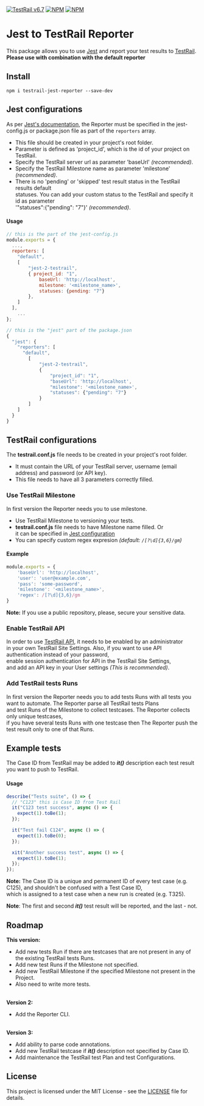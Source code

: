 [![TestRail v6.7](https://img.shields.io/badge/TestRail%20API-v2-green.svg)](http://docs.gurock.com/testrail-api2/start) [![NPM](https://img.shields.io/npm/l/testrail-jest-reporter)](https://github.com/AntonChaukin/testrail-jest-reporter/blob/main/LICENSE) [![NPM](https://img.shields.io/node/v/testrail-jest-reporter)](https://github.com/AntonChaukin/testrail-jest-reporter/blob/main/package.json)


# Jest to TestRail Reporter
This package allows you to use [Jest](https://jestjs.io/) and report  your test results to [TestRail](http://www.gurock.com/testrail/).
<br>**Please use with combination with the default reporter**

## Install

```code
npm i testrail-jest-reporter --save-dev
```

## Jest configurations

As per [Jest's documentation](https://facebook.github.io/jest/docs/en/configuration.html#reporters-array-modulename-modulename-options), 
the Reporter must be specified in the jest-config.js or package.json file as part of the `reporters` array.
 - This file should be created in your project's root folder.
 - Parameter is defined as 'project_id', which is the id of your project on TestRail.
 - Specify the TestRail server url as parameter 'baseUrl' _(recommended)_.
 - Specify the TestRail Milestone name as parameter 'milestone' _(recommended)_.
 - There is no 'pending' or 'skipped' test result status in the TestRail results default <br>statuses. 
 You can add your custom status to the TestRail and specify it id as parameter 
 <br>'"statuses":{"pending": "7"}' _(recommended)_.
#### Usage
```javascript
// this is the part of the jest-config.js
module.exports = {
  ...,
  reporters: [
    "default",
    [
        "jest-2-testrail", 
        { project_id: "1", 
            baseUrl: 'http://localhost', 
            milestone: '<milestone_name>',
            statuses: {pending: "7"}
        },
    ]
  ], 
    ...
};
```
```js
// this is the "jest" part of the package.json
{
  "jest": {
    "reporters": [
      "default",
        [
            "jest-2-testrail",
            { 
                "project_id": "1",
                "baseUrl": 'http://localhost',
                "milestone": '<milestone_name>',
                "statuses": {"pending": "7"}
            }
        ]
    ]
  }
}
```

## TestRail configurations

The **testrail.conf.js** file needs to be created in your project's root folder.
 - It must contain the URL of your TestRail server, username (email address) and password (or API key).
 - This file needs to have all 3 parameters correctly filled.
### Use TestRail Milestone
In first version the Reporter needs you to use milestone.
 - Use TestRail Milestone to versioning your tests.
 - **testrail.conf.js** file needs to have Milestone name filled. Or <br>it can be specified in
[Jest configuration](https://github.com/AntonChaukin/testrail-jest-reporter#jest-configurations)
 - You can specify custom regex expresion _(default: `/[?\d]{3,6}/gm`)_
#### Example
```js
module.exports = {
    'baseUrl': 'http://localhost',
    'user': 'user@example.com',
    'pass': 'some-password',
    'milestone': '<milestone_name>',
    'regex': /[?\d]{3,6}/gm
}
```
**Note:** If you use a public repository, please, secure your sensitive data.
### Enable TestRail API
In order to use [TestRail API](http://docs.gurock.com/testrail-api2/start), it needs to be enabled by an administrator
<br>in your own TestRail Site Settings.
Also, if you want to use API authentication instead of your password,
<br>enable session authentication for API in the TestRail Site Settings,
<br>and add an API key in your User settings _(This is recommended)_.
### Add TestRail tests Runs
In first version the Reporter needs you to add tests Runs with all tests you want to automate.
The Reporter parse all TestRail tests Plans
<br>and test Runs of the Milestone to collect testcases.
The Reporter collects only unique testcases,
<br>if you have several tests Runs with one testcase
then The Reporter push the test result only to one of that Runs.

## Example tests

The Case ID from TestRail may be added to **_it()_** description 
each test result you want to push to TestRail.
#### Usage
```javascript
describe("Tests suite", () => {
  // "C123" this is Case ID from Test Rail
  it("C123 test success", async () => {
    expect(1).toBe(1);
  });

  it("Test fail C124", async () => {
    expect(1).toBe(0);
  });

  xit("Another success test", async () => {
    expect(1).toBe(1);
  });
});
```
**Note:** The Case ID is a unique and permanent ID of every test case (e.g. C125),
and shouldn't be confused with a Test Case ID, <br>which is assigned to a test case when a new run is created (e.g. T325).

**Note**: The first and second **_it()_** test result will be reported, and the last - not.

## Roadmap
**This version:**
- Add new tests Run if there are testcases that are not present in any of the existing TestRail tests Runs.
- Add new test Runs if the Milestone not specified.
- Add new TestRail Milestone if the specified Milestone not present in the Project.
- Also need to write more tests.

<br>**Version 2:**
- Add the Reporter CLI.

<br>**Version 3:**
- Add ability to parse code annotations.
- Add new TestRail testcase if **_it()_** description not specified by Case ID.
- Add maintenance the TestRail test Plan and test Configurations.


## License

This project is licensed under the MIT License - see the [LICENSE](https://github.com/AntonChaukin/testrail-jest-reporter/blob/main/LICENSE) file for details.